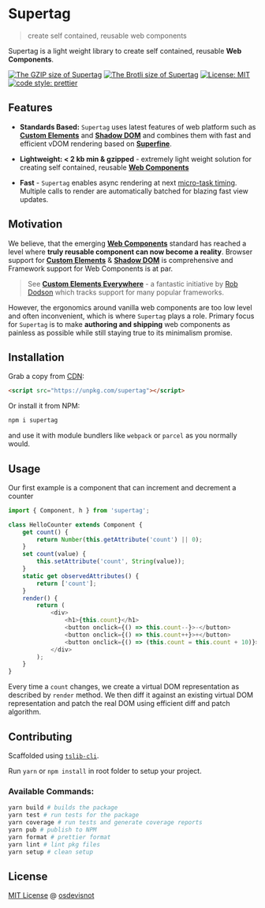 # Supertag

> create self contained, reusable web components

Supertag is a light weight library to create self contained, reusable **Web Components**.

[![The GZIP size of Supertag](http://img.badgesize.io/https://unpkg.com/supertag?compression=gzip&label=GZIP%20Size)](https://unpkg.com/supertag)
[![The Brotli size of Supertag](http://img.badgesize.io/https://unpkg.com/supertag?compression=brotli&label=Brotli%20Size)](https://unpkg.com/supertag)
[![License: MIT](https://img.shields.io/badge/License-MIT-blue.svg)](https://opensource.org/licenses/MIT)
[![code style: prettier](https://img.shields.io/badge/code_style-prettier-ff69b4.svg)](https://github.com/prettier/prettier)

## Features

- **Standards Based:** `Supertag` uses latest features of web platform such as [**Custom Elements**](https://developers.google.com/web/fundamentals/web-components/customelements) and [**Shadow DOM**](https://developers.google.com/web/fundamentals/web-components/shadowdom) and combines them with fast and efficient vDOM rendering based on [**Superfine**](https://github.com/jorgebucaran/superfine).

- **Lightweight: < 2 kb min & gzipped** - extremely light weight solution for creating self contained, reusable [**Web Components**](https://developer.mozilla.org/en-US/docs/Web/Web_Components)

- **Fast** - `Supertag` enables async rendering at next [micro-task timing](https://jakearchibald.com/2015/tasks-microtasks-queues-and-schedules/). Multiple calls to render are automatically batched for blazing fast view updates.

## Motivation

We believe, that the emerging [**Web Components**](https://developer.mozilla.org/en-US/docs/Web/Web_Components) standard has reached a level where **truly reusable component can now become a reality**. Browser support for [**Custom Elements**](https://caniuse.com/#feat=custom-elementsv1) & [**Shadow DOM**](https://caniuse.com/#feat=shadowdomv1) is comprehensive and Framework support for Web Components is at par.

> See [**Custom Elements Everywhere**](https://custom-elements-everywhere.com/) - a fantastic initiative by [Rob Dodson](https://github.com/robdodson) which tracks support for many popular frameworks.

However, the ergonomics around vanilla web components are too low level and often inconvenient, which is where `Supertag` plays a role. Primary focus for `Supertag` is to make **authoring and shipping** web components as painless as possible while still staying true to its minimalism promise.

## Installation

Grab a copy from [CDN](https://unpkg.com/supertag):

```html
<script src="https://unpkg.com/supertag"></script>
```

Or install it from NPM:

```bash
npm i supertag
```

and use it with module bundlers like `webpack` or `parcel` as you normally would.

## Usage

Our first example is a component that can increment and decrement a counter

```js
import { Component, h } from 'supertag';

class HelloCounter extends Component {
	get count() {
		return Number(this.getAttribute('count') || 0);
	}
	set count(value) {
		this.setAttribute('count', String(value));
	}
	static get observedAttributes() {
		return ['count'];
	}
	render() {
		return (
			<div>
				<h1>{this.count}</h1>
				<button onclick={() => this.count--}>-</button>
				<button onclick={() => this.count++}>+</button>
				<button onclick={() => (this.count = this.count + 10)}>+10</button>
			</div>
		);
	}
}
```

Every time a `count` changes, we create a virtual DOM representation as described by `render` method. We then diff it against an existing virtual DOM representation and patch the real DOM using efficient diff and patch algorithm.

## Contributing

Scaffolded using [`tslib-cli`](https://www.npmjs.com/package/tslib-cli).

Run `yarn` or `npm install` in root folder to setup your project.

### Available Commands:

```bash
yarn build # builds the package
yarn test # run tests for the package
yarn coverage # run tests and generate coverage reports
yarn pub # publish to NPM
yarn format # prettier format
yarn lint # lint pkg files
yarn setup # clean setup
```

## License

[MIT License](https://oss.ninja/mit/osdevisnot) @ [osdevisnot](https://github.com/osdevisnot)
